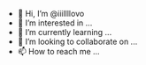- 👋 Hi, I’m @iiillllovo
- 👀 I’m interested in ...
- 🌱 I’m currently learning ...
- 💞️ I’m looking to collaborate on ...
- 📫 How to reach me ...

<!---
iiillllovo/iiillllovo is a ✨ special ✨ repository because its `README.md` (this file) appears on your GitHub profile.
You can click the Preview link to take a look at your changes.
--->
